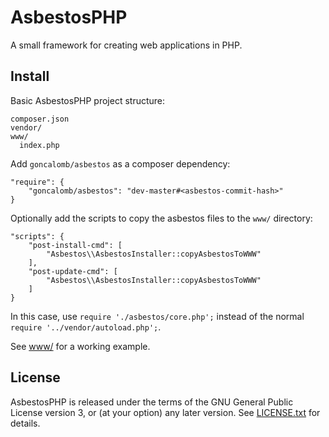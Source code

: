 # AsbestosPHP

A small framework for creating web applications in PHP.

## Install

Basic AsbestosPHP project structure:

    composer.json
    vendor/
    www/
      index.php

Add `goncalomb/asbestos` as a composer dependency:

    "require": {
        "goncalomb/asbestos": "dev-master#<asbestos-commit-hash>"
    }

Optionally add the scripts to copy the asbestos files to the `www/` directory:

    "scripts": {
        "post-install-cmd": [
            "Asbestos\\AsbestosInstaller::copyAsbestosToWWW"
        ],
        "post-update-cmd": [
            "Asbestos\\AsbestosInstaller::copyAsbestosToWWW"
        ]
    }

In this case, use `require './asbestos/core.php';` instead of the normal `require '../vendor/autoload.php';`.

See [www/](www/) for a working example.

## License

AsbestosPHP is released under the terms of the GNU General Public License version 3, or (at your option) any later version. See [LICENSE.txt](LICENSE.txt) for details.
